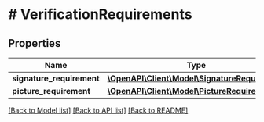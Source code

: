 # # VerificationRequirements

## Properties

Name | Type | Description | Notes
------------ | ------------- | ------------- | -------------
**signature_requirement** | [**\OpenAPI\Client\Model\SignatureRequirement**](SignatureRequirement.md) |  | [optional]
**picture_requirement** | [**\OpenAPI\Client\Model\PictureRequirement**](PictureRequirement.md) |  | [optional]

[[Back to Model list]](../../README.md#models) [[Back to API list]](../../README.md#endpoints) [[Back to README]](../../README.md)
